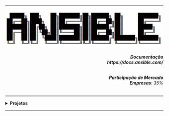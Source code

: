 ----

<div align="Center"> 
<a 
  href="https://github.com/n3ur0cr45h/Ansible/blob/main/Ansible.jpg"> <img src="https://raw.githubusercontent.com/n3ur0cr45h/Ansible/main/Ansible.jpg" alt="Puppet Image">
</a>
</div>

<div align="Right">
<h6>
<strong>Documentação</strong>
<br><strong>https://docs.ansible.com/</strong>
</h6>  
</div>

<div align="Right">
<h6>
<strong>Participação de Mercado</strong>
<br><strong>Empresas</strong>: 35%
</h6>  
</div>


</h6>  
</div>

----

<details>
  <summary><b> Projetos </b></summary>
<div align="Center"> 
<br>

  
|  ID  | Título                    | Descrição                                                                        | 
| ---- | ------------------------- | ---------------------------------------------------------------------------------| 
|  01  | Automação WebServer       | Realizar a Instalação e Configuração do Apache2 com um playbook                  |
|  02  | Gerenciamento Usuário     | Criar Usuários e Inserir em Grupos de Forma Automática com o playbook            |
|  03  | Automação Container       | Provisionar Automaticamente um Container no Host Destino                         |
|  04  | Backup com Ansible        | Criar playbooks de Backup e Recuperação - usando um servidor remoto              |
|  05  | Gestão de Patches         | Automatizar a atualização dos sistemas remotos                                   |
|  06  | Provisionamento MySQL     | Instalar remotamente o MySQL com ansible                                         |
|  07  | Monitoramento Ansible     | Verificar Disco, Memória e uso do CPU com o Ansible                              |
|  08  | Ambiente Kafka e Pacotes  | Provisionar um Ambiente com o Kafka e Pacotes para Aplicações                    |
|  09  | Auditoria de Sistemas     | Automatizar o ElasticSearch, LogStash e FileBeat                                 |
|  10  |    |           |


</div> 
</details>

----

